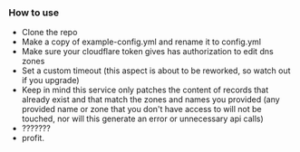 ### How to use
- Clone the repo
- Make a copy of example-config.yml and rename it to config.yml
- Make sure your cloudflare token gives has authorization to edit dns zones
- Set a custom timeout (this aspect is about to be reworked, so watch out if you upgrade)
- Keep in mind this service only patches the content of records that already exist and that match the zones and names you provided (any provided name or zone that you don't have access to will not be touched, nor will this generate an error or unnecessary api calls)
- ???????
- profit.
